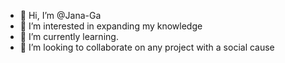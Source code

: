 - 👋 Hi, I’m @Jana-Ga 
- 👀 I’m interested in expanding my knowledge
- 🌱 I’m currently learning.
- 💞️ I’m looking to collaborate on any project with a social cause

<!---
Jana-Ga/Jana-Ga is a ✨ special ✨ repository because its `README.md` (this file) appears on your GitHub profile.
You can click the Preview link to take a look at your changes.
--->
